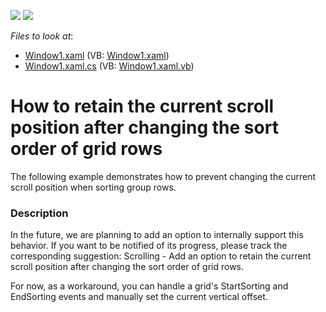 <!-- default badges list -->
[![](https://img.shields.io/badge/Open_in_DevExpress_Support_Center-FF7200?style=flat-square&logo=DevExpress&logoColor=white)](https://supportcenter.devexpress.com/ticket/details/E1829)
[![](https://img.shields.io/badge/📖_How_to_use_DevExpress_Examples-e9f6fc?style=flat-square)](https://docs.devexpress.com/GeneralInformation/403183)
<!-- default badges end -->
<!-- default file list -->
*Files to look at*:

* [Window1.xaml](./CS/Window1.xaml) (VB: [Window1.xaml](./VB/Window1.xaml))
* [Window1.xaml.cs](./CS/Window1.xaml.cs) (VB: [Window1.xaml.vb](./VB/Window1.xaml.vb))
<!-- default file list end -->
# How to retain the current scroll position after changing the sort order of grid rows


<p>The following example demonstrates how to prevent changing the current scroll position when sorting group rows.</p>


<h3>Description</h3>

<p>In the future, we are planning to add an option to internally support this behavior. If you want to be notified of its progress, please track the corresponding suggestion: <a data-ticket="Q217241">Scrolling - Add an option to retain the current scroll position after changing the sort order of grid rows</a>.</p><p>For now, as a workaround, you can handle a grid&#39;s StartSorting and EndSorting events and manually set the current vertical offset.</p>

<br/>


